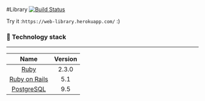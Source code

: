 #Library [![Build Status](https://travis-ci.org/Levii01/Library.svg?branch=master)](https://travis-ci.org/Levii01/Library)

Try it :`https://web-library.herokuapp.com/`
:)

### :closed_lock_with_key: Technology stack
-------------

| Name |  Version |
| :--: | :---: |
| [Ruby](https://www.ruby-lang.org) | 2.3.0 |
| [Ruby on Rails](http://www.rubyonrails.org/) | 5.1 |
| [PostgreSQL](http://www.postgresql.org/) | 9.5 |
